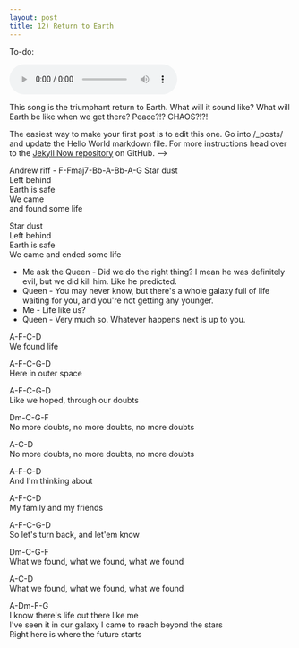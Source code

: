 ```yaml
---
layout: post
title: 12) Return to Earth
---
```

To-do: 

<audio controls>
<source src="{{ site.baseurl }}/audio/NOTRACKYET.mp3" type="audio/mpeg">
</audio>

This song is the triumphant return to Earth. What will it sound like? What will Earth be like when we get there? Peace?!? CHAOS?!?!

<!--
Link example--->
The easiest way to make your first post is to edit this one. Go into /_posts/ and update the Hello World markdown file. For more instructions head over to the [Jekyll Now repository](https://github.com/barryclark/jekyll-now) on GitHub.
-->


Andrew riff -
F-Fmaj7-Bb-A-Bb-A-G
Star dust  
Left behind  
Earth is safe  
We came  
and found some life  

Star dust  
Left behind  
Earth is safe  
We came
and ended some life  

- Me ask the Queen - Did we do the right thing? I mean he was definitely evil, but we did kill him. Like he predicted.  
- Queen - You may never know, but there's a whole galaxy full of life waiting for you, and you're not getting any younger.
- Me - Life like us?
- Queen - Very much so. Whatever happens next is up to you.   

A-F-C-D  
We found life  

A-F-C-G-D  
Here in outer space     

A-F-C-G-D  
Like we hoped, through our doubts  

Dm-C-G-F  
No more doubts, no more doubts, no more doubts  

A-C-D  
No more doubts, no more doubts, no more doubts  

A-F-C-D  
And I'm thinking about  

A-F-C-D  
My family and my friends    

A-F-C-G-D  
So let's turn back, and let'em know  

Dm-C-G-F  
What we found, what we found, what we found  

A-C-D  
What we found, what we found, what we found    

A-Dm-F-G  
I know there's life out there like me  
I've seen it in our galaxy
I came to reach beyond the stars  
Right here is where the future starts  
